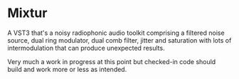 # Mixtur

A VST3 that's a noisy radiophonic audio toolkit comprising a filtered noise source, dual ring modulator, dual comb filter, jitter and saturation with lots of intermodulation that can produce unexpected results.

Very much a work in progress at this point but checked-in code should build and work more or less as intended.
